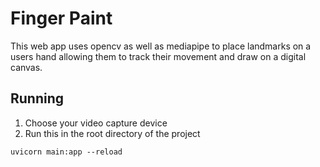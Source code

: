 # Finger Paint

This web app uses opencv as well as mediapipe to place landmarks on a users hand allowing them to track their movement and draw on a digital canvas.

## Running
1. Choose your video capture device
2. Run this in the root directory of the project
```
uvicorn main:app --reload
```
